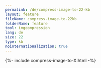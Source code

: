 ```yaml
---
permalink: /de/compress-image-to-22-kb
layout: feature
fileName: compress-image-to-22kb
folderName: feature
tool: imgcompression
lang: de
size: 22
type: kb
nointernationalization: true
---
```

{%- include compress-image-to-X.html -%}       
